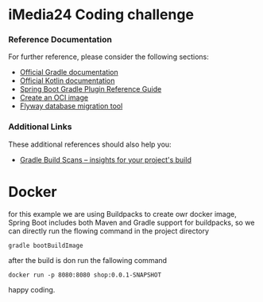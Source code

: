# iMedia24 Coding challenge

### Reference Documentation
For further reference, please consider the following sections:

* [Official Gradle documentation](https://docs.gradle.org)
* [Official Kotlin documentation](https://kotlinlang.org/docs/home.html)
* [Spring Boot Gradle Plugin Reference Guide](https://docs.spring.io/spring-boot/docs/2.4.3/gradle-plugin/reference/html/)
* [Create an OCI image](https://docs.spring.io/spring-boot/docs/2.4.3/gradle-plugin/reference/html/#build-image)
* [Flyway database migration tool](https://flywaydb.org/documentation/)

### Additional Links
These additional references should also help you:

* [Gradle Build Scans – insights for your project's build](https://scans.gradle.com#gradle)


# Docker
for this example we are using Buildpacks to create owr docker image,
Spring Boot includes both Maven and Gradle support for buildpacks, 
so we can directly run the flowing command in the project directory
```
gradle bootBuildImage
```

after the build is don run the fallowing command

```
docker run -p 8080:8080 shop:0.0.1-SNAPSHOT
```
happy coding.
